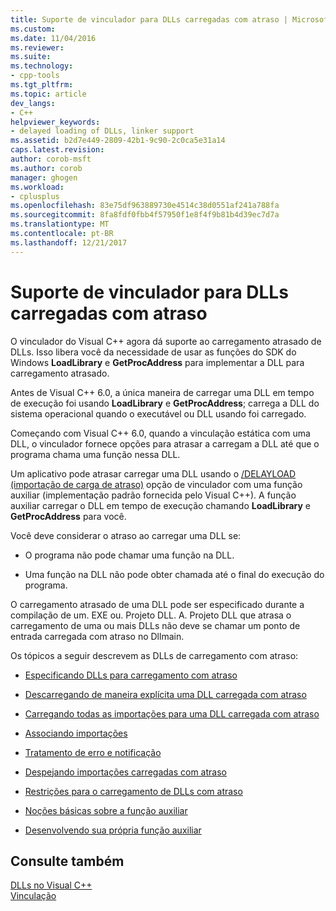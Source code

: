 ```yaml
---
title: Suporte de vinculador para DLLs carregadas com atraso | Microsoft Docs
ms.custom: 
ms.date: 11/04/2016
ms.reviewer: 
ms.suite: 
ms.technology:
- cpp-tools
ms.tgt_pltfrm: 
ms.topic: article
dev_langs:
- C++
helpviewer_keywords:
- delayed loading of DLLs, linker support
ms.assetid: b2d7e449-2809-42b1-9c90-2c0ca5e31a14
caps.latest.revision: 
author: corob-msft
ms.author: corob
manager: ghogen
ms.workload:
- cplusplus
ms.openlocfilehash: 83e75df963889730e4514c38d0551af241a788fa
ms.sourcegitcommit: 8fa8fdf0fbb4f57950f1e8f4f9b81b4d39ec7d7a
ms.translationtype: MT
ms.contentlocale: pt-BR
ms.lasthandoff: 12/21/2017
---
```

# <a name="linker-support-for-delay-loaded-dlls"></a>Suporte de vinculador para DLLs carregadas com atraso
O vinculador do Visual C++ agora dá suporte ao carregamento atrasado de DLLs. Isso libera você da necessidade de usar as funções do SDK do Windows **LoadLibrary** e **GetProcAddress** para implementar a DLL para carregamento atrasado.  
  
 Antes de Visual C++ 6.0, a única maneira de carregar uma DLL em tempo de execução foi usando **LoadLibrary** e **GetProcAddress**; carrega a DLL do sistema operacional quando o executável ou DLL usando foi carregado.  
  
 Começando com Visual C++ 6.0, quando a vinculação estática com uma DLL, o vinculador fornece opções para atrasar a carregam a DLL até que o programa chama uma função nessa DLL.  
  
 Um aplicativo pode atrasar carregar uma DLL usando o [/DELAYLOAD (importação de carga de atraso)](../../build/reference/delayload-delay-load-import.md) opção de vinculador com uma função auxiliar (implementação padrão fornecida pelo Visual C++). A função auxiliar carregar o DLL em tempo de execução chamando **LoadLibrary** e **GetProcAddress** para você.  
  
 Você deve considerar o atraso ao carregar uma DLL se:  
  
-   O programa não pode chamar uma função na DLL.  
  
-   Uma função na DLL não pode obter chamada até o final do execução do programa.  
  
 O carregamento atrasado de uma DLL pode ser especificado durante a compilação de um. EXE ou. Projeto DLL. A. Projeto DLL que atrasa o carregamento de uma ou mais DLLs não deve se chamar um ponto de entrada carregada com atraso no Dllmain.  
  
 Os tópicos a seguir descrevem as DLLs de carregamento com atraso:  
  
-   [Especificando DLLs para carregamento com atraso](../../build/reference/specifying-dlls-to-delay-load.md)  
  
-   [Descarregando de maneira explícita uma DLL carregada com atraso](../../build/reference/explicitly-unloading-a-delay-loaded-dll.md)  
  
-   [Carregando todas as importações para uma DLL carregada com atraso](../../build/reference/loading-all-imports-for-a-delay-loaded-dll.md)  
  
-   [Associando importações](../../build/reference/binding-imports.md)  
  
-   [Tratamento de erro e notificação](../../build/reference/error-handling-and-notification.md)  
  
-   [Despejando importações carregadas com atraso](../../build/reference/dumping-delay-loaded-imports.md)  
  
-   [Restrições para o carregamento de DLLs com atraso](../../build/reference/constraints-of-delay-loading-dlls.md)  
  
-   [Noções básicas sobre a função auxiliar](understanding-the-helper-function.md)  
  
-   [Desenvolvendo sua própria função auxiliar](../../build/reference/developing-your-own-helper-function.md)  
  
## <a name="see-also"></a>Consulte também  
 [DLLs no Visual C++](../../build/dlls-in-visual-cpp.md)   
 [Vinculação](../../build/reference/linking.md)